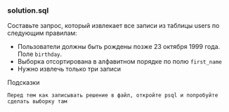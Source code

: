 ### solution.sql

Составьте запрос, который извлекает все записи из таблицы users по следующим правилам:	

* Пользователи должны быть рождены позже 23 октября 1999 года. Поле `birthday`.
* Выборка отсортирована в алфавитном порядке по полю `first_name`
* Нужно извлечь только три записи


Подсказки

    Перед тем как записывать решение в файл, откройте psql и попробуйте сделать выборку там
